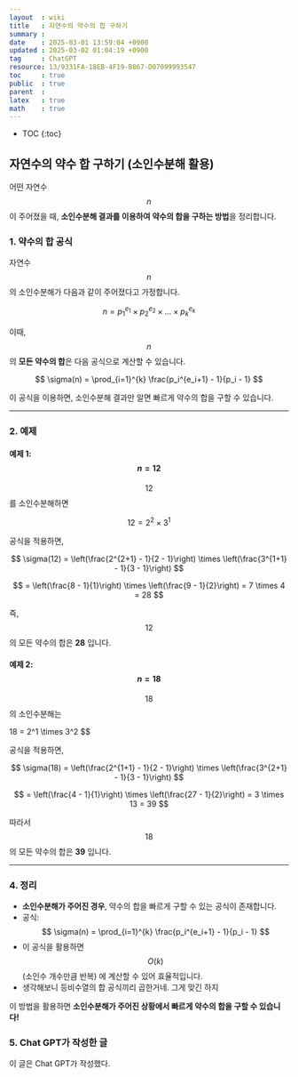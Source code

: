 ```yaml
---
layout  : wiki
title   : 자연수의 약수의 합 구하기 
summary : 
date    : 2025-03-01 13:59:04 +0900
updated : 2025-03-02 01:04:19 +0900
tag     : ChatGPT
resource: 13/9331FA-18EB-4F19-B867-D07099993547
toc     : true
public  : true
parent  : 
latex   : true 
math    : true
---
```

* TOC
{:toc}

## 자연수의 약수 합 구하기 (소인수분해 활용)

어떤 자연수 $$n$$ 이 주어졌을 때, **소인수분해 결과를 이용하여 약수의 합을 구하는 방법**을 정리합니다.

### 1. 약수의 합 공식
자연수 $$n$$ 의 소인수분해가 다음과 같이 주어졌다고 가정합니다.

$$
n = p_1^{e_1} \times p_2^{e_2} \times ... \times p_k^{e_k}
$$

이때, $$n$$ 의 **모든 약수의 합**은 다음 공식으로 계산할 수 있습니다.

$$
\sigma(n) = \prod_{i=1}^{k} \frac{p_i^{e_i+1} - 1}{p_i - 1}
$$

이 공식을 이용하면, 소인수분해 결과만 알면 빠르게 약수의 합을 구할 수 있습니다.

---

### 2. 예제

#### 예제 1: $$n = 12$$

$$12$$ 를 소인수분해하면

$$
12 = 2^2 \times 3^1
$$

공식을 적용하면,

$$
\sigma(12) = \left(\frac{2^{2+1} - 1}{2 - 1}\right) \times \left(\frac{3^{1+1} - 1}{3 - 1}\right)
$$

$$
= \left(\frac{8 - 1}{1}\right) \times \left(\frac{9 - 1}{2}\right) = 7 \times 4 = 28
$$

즉, $$12$$ 의 모든 약수의 합은 **28** 입니다.

#### 예제 2: $$n = 18$$

$$18$$ 의 소인수분해는

18 = 2^1 \times 3^2
$$

공식을 적용하면,

$$
\sigma(18) = \left(\frac{2^{1+1} - 1}{2 - 1}\right) \times \left(\frac{3^{2+1} - 1}{3 - 1}\right)
$$

$$
= \left(\frac{4 - 1}{1}\right) \times \left(\frac{27 - 1}{2}\right) = 3 \times 13 = 39
$$

따라서 $$18$$ 의 모든 약수의 합은 **39** 입니다.

---

### 4. 정리
- **소인수분해가 주어진 경우**, 약수의 합을 빠르게 구할 수 있는 공식이 존재합니다.
- 공식:  
  $$
  \sigma(n) = \prod_{i=1}^{k} \frac{p_i^{e_i+1} - 1}{p_i - 1}
  $$
- 이 공식을 활용하면 $$O(k)$$ (소인수 개수만큼 반복) 에 계산할 수 있어 효율적입니다.
- 생각해보니 등비수열의 합 공식끼리 곱한거네. 그게 맞긴 하지 

이 방법을 활용하면 **소인수분해가 주어진 상황에서 빠르게 약수의 합을 구할 수 있습니다!**

### 5. Chat GPT가 작성한 글
이 글은 Chat GPT가 작성했다.
